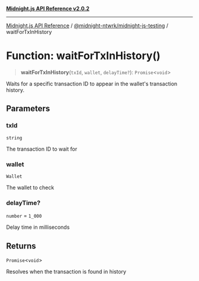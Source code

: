 [**Midnight.js API Reference v2.0.2**](../../../README.md)

***

[Midnight.js API Reference](../../../packages.md) / [@midnight-ntwrk/midnight-js-testing](../README.md) / waitForTxInHistory

# Function: waitForTxInHistory()

> **waitForTxInHistory**(`txId`, `wallet`, `delayTime?`): `Promise`\<`void`\>

Waits for a specific transaction ID to appear in the wallet's transaction history.

## Parameters

### txId

`string`

The transaction ID to wait for

### wallet

`Wallet`

The wallet to check

### delayTime?

`number` = `1_000`

Delay time in milliseconds

## Returns

`Promise`\<`void`\>

Resolves when the transaction is found in history

